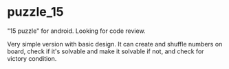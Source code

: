 # puzzle_15
"15 puzzle" for android. Looking for code review.

Very simple version with basic design.
It can create and shuffle numbers on board, check if it's solvable and make it solvable if not, and check for victory condition.
